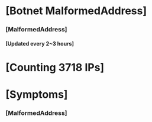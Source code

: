 # [Botnet MalformedAddress]
### [MalformedAddress]
#### [Updated every 2~3 hours]

# [Counting 3718 IPs]

# [Symptoms] 
###   [MalformedAddress]
